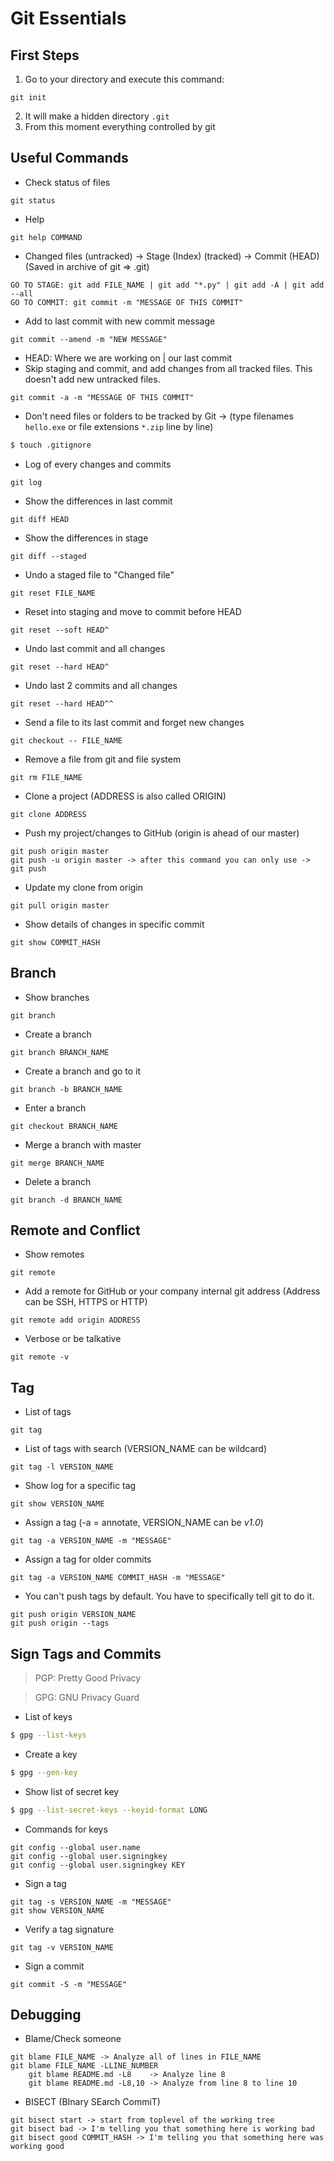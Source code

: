 # **Git Essentials**

## First Steps

1. Go to your directory and execute this command:
```
git init
```
2. It will make a hidden directory `.git`
3. From this moment everything controlled by git

## Useful Commands

- Check status of files
```
git status
```
- Help
```
git help COMMAND
```
- Changed files (untracked) -> Stage (Index) (tracked) -> Commit (HEAD) (Saved in archive of git => .git)
```
GO TO STAGE: git add FILE_NAME | git add "*.py" | git add -A | git add --all
GO TO COMMIT: git commit -m "MESSAGE OF THIS COMMIT"
```
- Add to last commit with new commit message
```
git commit --amend -m "NEW MESSAGE"
```
- HEAD: Where we are working on | our last commit
- Skip staging and commit, and add changes from all tracked files. This doesn't add new untracked files.
```
git commit -a -m "MESSAGE OF THIS COMMIT"
```
- Don't need files or folders to be tracked by Git -> (type filenames `hello.exe` or file extensions `*.zip` line by line)
```bash
$ touch .gitignore
```
- Log of every changes and commits
```
git log
```
- Show the differences in last commit
```
git diff HEAD
```
- Show the differences in stage
```
git diff --staged
```
- Undo a staged file to "Changed file"
```
git reset FILE_NAME
```
- Reset into staging and move to commit before HEAD
```
git reset --soft HEAD^
```
- Undo last commit and all changes
```
git reset --hard HEAD^
```
- Undo last 2 commits and all changes
```
git reset --hard HEAD^^
```
- Send a file to its last commit and forget new changes
```
git checkout -- FILE_NAME
```
- Remove a file from git and file system
```
git rm FILE_NAME
```
- Clone a project (ADDRESS is also called ORIGIN)
```
git clone ADDRESS
```
- Push my project/changes to GitHub (origin is ahead of our master)
```
git push origin master
git push -u origin master -> after this command you can only use -> git push
```
- Update my clone from origin
```
git pull origin master
```
- Show details of changes in specific commit
```
git show COMMIT_HASH
```

## Branch

- Show branches
```
git branch
```
- Create a branch
```
git branch BRANCH_NAME
```
- Create a branch and go to it
```
git branch -b BRANCH_NAME
```
- Enter a branch
```
git checkout BRANCH_NAME
```
- Merge a branch with master
```
git merge BRANCH_NAME
```
- Delete a branch
```
git branch -d BRANCH_NAME
```

## Remote and Conflict

- Show remotes
```
git remote
```
- Add a remote for GitHub or your company internal git address (Address can be SSH, HTTPS or HTTP)
```
git remote add origin ADDRESS
```
- Verbose or be talkative
```
git remote -v
```

## Tag

- List of tags
```
git tag
```
- List of tags with search (VERSION_NAME can be wildcard)
```
git tag -l VERSION_NAME
```
- Show log for a specific tag
```
git show VERSION_NAME
```
- Assign a tag (-a = annotate, VERSION_NAME can be _v1.0_)
```
git tag -a VERSION_NAME -m "MESSAGE"
```
- Assign a tag for older commits
```
git tag -a VERSION_NAME COMMIT_HASH -m "MESSAGE"
```
- You can't push tags by default. You have to specifically tell git to do it.
```
git push origin VERSION_NAME
git push origin --tags
```

## Sign Tags and Commits

> PGP: Pretty Good Privacy

> GPG: GNU Privacy Guard

- List of keys
```bash
$ gpg --list-keys
```
- Create a key
```bash
$ gpg --gen-key
```
- Show list of secret key
```bash
$ gpg --list-secret-keys --keyid-format LONG
```
- Commands for keys
```
git config --global user.name
git config --global user.signingkey
git config --global user.signingkey KEY
```
- Sign a tag
```
git tag -s VERSION_NAME -m "MESSAGE"
git show VERSION_NAME
```
- Verify a tag signature
```
git tag -v VERSION_NAME
```
- Sign a commit
```
git commit -S -m "MESSAGE"
```

## Debugging

- Blame/Check someone
```
git blame FILE_NAME -> Analyze all of lines in FILE_NAME
git blame FILE_NAME -LLINE_NUMBER
    git blame README.md -L8    -> Analyze line 8
    git blame README.md -L8,10 -> Analyze from line 8 to line 10
```
- BISECT (BInary SEarch CommiT)
```
git bisect start -> start from toplevel of the working tree
git bisect bad -> I'm telling you that something here is working bad
git bisect good COMMIT_HASH -> I'm telling you that something here was working good
```
